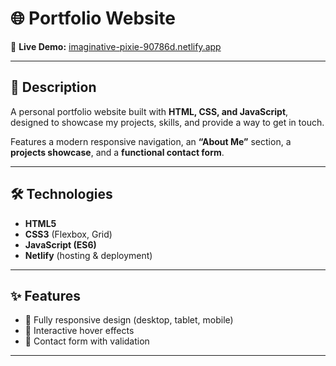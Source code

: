 # 🌐 Portfolio Website  

🔗 **Live Demo:** [imaginative-pixie-90786d.netlify.app](https://imaginative-pixie-90786d.netlify.app/)  

---

## 📖 Description  
A personal portfolio website built with **HTML, CSS, and JavaScript**, designed to showcase my projects, skills, and provide a way to get in touch.  

Features a modern responsive navigation, an **“About Me”** section, a **projects showcase**, and a **functional contact form**.  

---

## 🛠️ Technologies  
- **HTML5**  
- **CSS3** (Flexbox, Grid)  
- **JavaScript (ES6)**  
- **Netlify** (hosting & deployment)  

---

## ✨ Features  
- 📱 Fully responsive design (desktop, tablet, mobile)  
- 🎨 Interactive hover effects  
- 📧 Contact form with validation  

---
